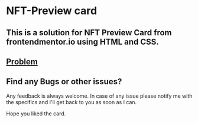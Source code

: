 # NFT-Preview card
## This is a solution for NFT Preview Card from frontendmentor.io using HTML and CSS.  
[Problem](https://www.frontendmentor.io/challenges/nft-preview-card-component-SbdUL_w0U)
---
## Find any Bugs or other issues?
<p>Any feedback is always welcome. In case of any issue please notify me with the specifics and I'll get back to you as soon as I can.</p>

Hope you liked the card.
